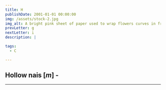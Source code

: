```yaml
---
title: H
publishDate: 2001-01-01 00:00:00
img: /assets/stock-2.jpg
img_alt: A bright pink sheet of paper used to wrap flowers curves in front of rich blue background
prevLetter: g
nextLetter: i
description: |

tags:
  - C

---
```


**Hollow nais** [*m*]  - 
---
---